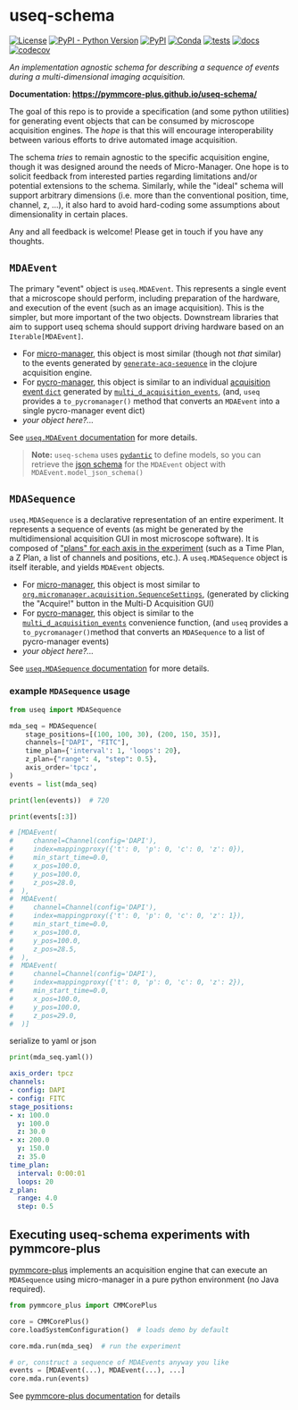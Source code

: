 # useq-schema

[![License](https://img.shields.io/pypi/l/useq-schema.svg?color=green)](https://github.com/pymmcore-plus/useq-schema/raw/main/LICENSE)
[![PyPI - Python Version](https://img.shields.io/pypi/pyversions/useq-schema)](https://pypi.org/project/useq-schema)
[![PyPI](https://img.shields.io/pypi/v/useq-schema.svg?color=green)](https://pypi.org/project/useq-schema)
[![Conda](https://img.shields.io/conda/vn/conda-forge/useq-schema)](https://anaconda.org/conda-forge/useq-schema)
[![tests](https://github.com/pymmcore-plus/useq-schema/actions/workflows/test_and_deploy.yml/badge.svg)](https://github.com/pymmcore-plus/useq-schema/actions/workflows/test_and_deploy.yml)
[![docs](https://github.com/pymmcore-plus/useq-schema/actions/workflows/docs.yml/badge.svg)](https://pymmcore-plus.github.io/useq-schema/)
[![codecov](https://codecov.io/gh/pymmcore-plus/useq-schema/branch/main/graph/badge.svg)](https://codecov.io/gh/pymmcore-plus/useq-schema)

*An implementation agnostic schema for describing a sequence of events during a
multi-dimensional imaging acquisition.*

**Documentation: <https://pymmcore-plus.github.io/useq-schema/>**

The goal of this repo is to provide a specification (and some python utilities)
for generating event objects that can be consumed by microscope acquisition
engines.  The *hope* is that this will encourage interoperability between
various efforts to drive automated image acquisition.

The schema *tries* to remain agnostic to the specific acquisition engine, though
it was designed around the needs of Micro-Manager. One hope is to solicit
feedback from interested parties regarding limitations and/or potential
extensions to the schema.  Similarly, while the "ideal" schema will support
arbitrary dimensions (i.e. more than the conventional position, time, channel,
z, ...), it also hard to avoid hard-coding some assumptions about dimensionality
in certain places.  

Any and all feedback is welcome!  Please get in touch if you have any thoughts.

## `MDAEvent`

The primary "event" object is `useq.MDAEvent`.  This represents a single event
that a microscope should perform, including preparation of the hardware, and
execution of the event (such as an image acquisition).  This is the simpler,
but more important of the two objects.  Downstream libraries that aim to support
useq schema should support driving hardware based on an `Iterable[MDAEvent]`.

- For [micro-manager](https://github.com/micro-manager/micro-manager), this
  object is most similar (though not *that* similar) to the events generated by
  [`generate-acq-sequence`](https://github.com/micro-manager/micro-manager/blob/2b0f51a2f916112d39c6135ad35a112065f8d58d/acqEngine/src/main/clj/org/micromanager/sequence_generator.clj#L410)
  in the clojure acquisition engine.
- For [pycro-manager](https://github.com/micro-manager/pycro-manager), this
  object is similar to an individual [acquisition event
  `dict`](https://pycro-manager.readthedocs.io/en/latest/apis.html#acquisition-event-specification)
  generated by
  [`multi_d_acquisition_events`](https://github.com/micro-manager/pycro-manager/blob/63cf209a8907fd23932ee9f8016cb6a2b61b45aa/pycromanager/acquire.py#L605),
  (and, `useq` provides a `to_pycromanager()` method that converts an `MDAEvent` into a
  single pycro-manager event dict)
- *your object here?...*

See [`useq.MDAEvent` documentation](https://pymmcore-plus.github.io/useq-schema/schema/event/)
for more details.

> **Note:** `useq-schema` uses [`pydantic`](https://pydantic-docs.helpmanual.io/) to
> define models, so you can retrieve the [json schema](https://json-schema.org/)
> for the `MDAEvent` object with `MDAEvent.model_json_schema()`

## `MDASequence`

`useq.MDASequence` is a declarative representation of an entire experiment.  It
represents a sequence of events (as might be generated by the multidimensional
acquisition GUI in most microscope software).  It is composed of ["plans" for
each axis in the
experiment](https://pymmcore-plus.github.io/useq-schema/schema/axes/) (such as a
Time Plan, a Z Plan, a list of channels and positions, etc.).  A
`useq.MDASequence` object is itself iterable, and yields `MDAEvent` objects.

- For [micro-manager](https://github.com/micro-manager/micro-manager), this
  object is most similar to
  [`org.micromanager.acquisition.SequenceSettings`](https://github.com/micro-manager/micro-manager/blob/2b0f51a2f916112d39c6135ad35a112065f8d58d/mmstudio/src/main/java/org/micromanager/acquisition/SequenceSettings.java#L39),
  (generated by clicking the "Acquire!" button in the Multi-D Acquisition GUI)
- For [pycro-manager](https://github.com/micro-manager/pycro-manager), this
  object is similar to the
  [`multi_d_acquisition_events`](https://github.com/micro-manager/pycro-manager/blob/63cf209a8907fd23932ee9f8016cb6a2b61b45aa/pycromanager/acquire.py#L605)
  convenience function, (and `useq` provides a `to_pycromanager()`method that
  converts an `MDASequence` to a list of pycro-manager events)
- *your object here?...*

See [`useq.MDASequence` documentation](https://pymmcore-plus.github.io/useq-schema/schema/sequence/)
for more details.

### example `MDASequence` usage

```python
from useq import MDASequence

mda_seq = MDASequence(
    stage_positions=[(100, 100, 30), (200, 150, 35)],
    channels=["DAPI", "FITC"],
    time_plan={'interval': 1, 'loops': 20},
    z_plan={"range": 4, "step": 0.5},
    axis_order='tpcz',
)
events = list(mda_seq)

print(len(events))  # 720

print(events[:3])

# [MDAEvent(
#     channel=Channel(config='DAPI'),
#     index=mappingproxy({'t': 0, 'p': 0, 'c': 0, 'z': 0}),
#     min_start_time=0.0,
#     x_pos=100.0,
#     y_pos=100.0,
#     z_pos=28.0,
#  ),
#  MDAEvent(
#     channel=Channel(config='DAPI'),
#     index=mappingproxy({'t': 0, 'p': 0, 'c': 0, 'z': 1}),
#     min_start_time=0.0,
#     x_pos=100.0,
#     y_pos=100.0,
#     z_pos=28.5,
#  ),
#  MDAEvent(
#     channel=Channel(config='DAPI'),
#     index=mappingproxy({'t': 0, 'p': 0, 'c': 0, 'z': 2}),
#     min_start_time=0.0,
#     x_pos=100.0,
#     y_pos=100.0,
#     z_pos=29.0,
#  )]
```

serialize to yaml or json

```py
print(mda_seq.yaml())
```

```yaml
axis_order: tpcz
channels:
- config: DAPI
- config: FITC
stage_positions:
- x: 100.0
  y: 100.0
  z: 30.0
- x: 200.0
  y: 150.0
  z: 35.0
time_plan:
  interval: 0:00:01
  loops: 20
z_plan:
  range: 4.0
  step: 0.5
```

## Executing useq-schema experiments with pymmcore-plus

[pymmcore-plus](https://github.com/pymmcore-plus/pymmcore-plus) implements an
acquisition engine that can execute an `MDASequence` using
micro-manager in a pure python environment (no Java required).

```python
from pymmcore_plus import CMMCorePlus

core = CMMCorePlus()
core.loadSystemConfiguration()  # loads demo by default

core.mda.run(mda_seq)  # run the experiment

# or, construct a sequence of MDAEvents anyway you like
events = [MDAEvent(...), MDAEvent(...), ...]
core.mda.run(events)
```

See [pymmcore-plus documentation](https://pymmcore-plus.github.io/pymmcore-plus/examples/mda/) for details
